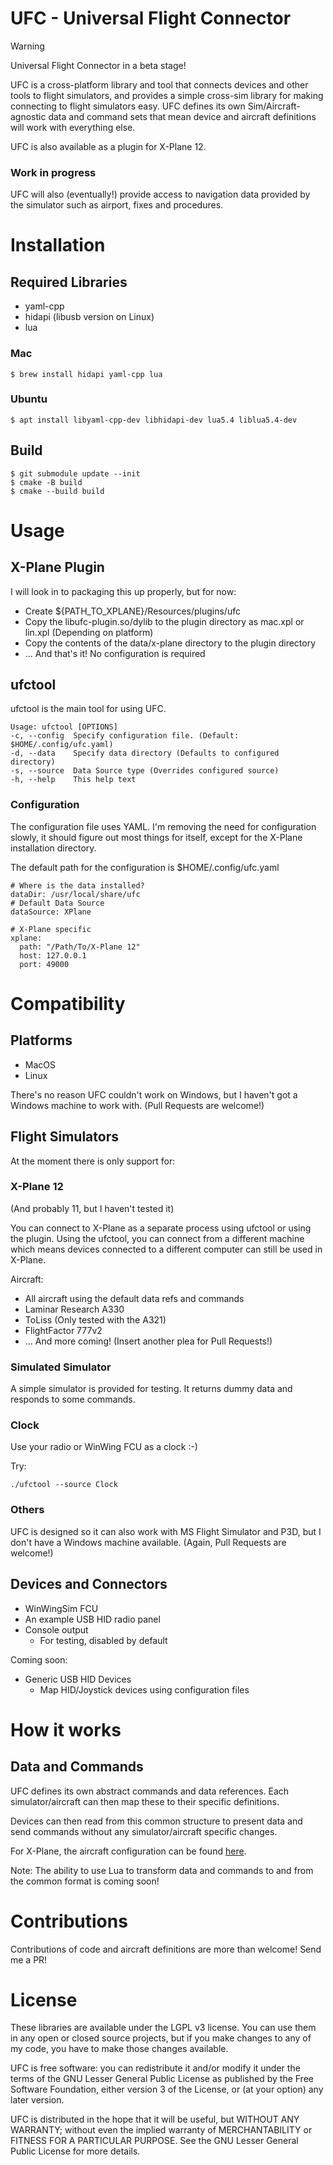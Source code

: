 UFC - Universal Flight Connector
==

> [!WARNING]
> Universal Flight Connector in a beta stage!

UFC is a cross-platform library and tool that connects devices and other tools to flight
simulators, and provides a simple cross-sim library for making connecting to flight
simulators easy. UFC defines its own Sim/Aircraft-agnostic data and command sets
that mean device and aircraft definitions will work with everything else.

UFC is also available as a plugin for X-Plane 12.

### Work in progress
UFC will also (eventually!) provide access to navigation data provided by the simulator
such as airport, fixes and procedures.


# Installation

## Required Libraries
* yaml-cpp
* hidapi (libusb version on Linux)
* lua

### Mac
```
$ brew install hidapi yaml-cpp lua 
```

### Ubuntu
```
$ apt install libyaml-cpp-dev libhidapi-dev lua5.4 liblua5.4-dev
```

## Build
```
$ git submodule update --init
$ cmake -B build
$ cmake --build build
```


# Usage

## X-Plane Plugin
I will look in to packaging this up properly, but for now:
* Create ${PATH_TO_XPLANE}/Resources/plugins/ufc
* Copy the libufc-plugin.so/dylib to the plugin directory as mac.xpl or lin.xpl (Depending on platform)
* Copy the contents of the data/x-plane directory to the plugin directory
* ... And that's it! No configuration is required

## ufctool
ufctool is the main tool for using UFC.

```
Usage: ufctool [OPTIONS]
-c, --config  Specify configuration file. (Default: $HOME/.config/ufc.yaml)
-d, --data    Specify data directory (Defaults to configured directory)
-s, --source  Data Source type (Overrides configured source)
-h, --help    This help text
```

### Configuration
The configuration file uses YAML. I'm removing the need for configuration slowly,
it should figure out most things for itself, except for the X-Plane installation
directory.

The default path for the configuration is $HOME/.config/ufc.yaml

```aiignore
# Where is the data installed?
dataDir: /usr/local/share/ufc
# Default Data Source
dataSource: XPlane

# X-Plane specific 
xplane:
  path: "/Path/To/X-Plane 12"
  host: 127.0.0.1
  port: 49000
```


# Compatibility

## Platforms
* MacOS
* Linux

There's no reason UFC couldn't work on Windows, but I haven't got a Windows machine to
work with. (Pull Requests are welcome!)


## Flight Simulators
At the moment there is only support for:

### X-Plane 12
(And probably 11, but I haven't tested it)

You can connect to X-Plane as a separate process using ufctool or using the plugin. Using the ufctool, you can connect from a different machine which means devices connected to a different computer can still be used in X-Plane.

Aircraft:
  * All aircraft using the default data refs and commands
  * Laminar Research A330
  * ToLiss (Only tested with the A321)
  * FlightFactor 777v2
  * ... And more coming! (Insert another plea for Pull Requests!)

### Simulated Simulator
A simple simulator is provided for testing. It returns dummy data and responds to some commands.

### Clock
Use your radio or WinWing FCU as a clock :-)

Try:
```aiignore
./ufctool --source Clock
```

### Others
UFC is designed so it can also work with MS Flight Simulator and P3D, but I don't have
a Windows machine available. (Again, Pull Requests are welcome!)


## Devices and Connectors
* WinWingSim FCU
* An example USB HID radio panel
* Console output
  * For testing, disabled by default

Coming soon:
* Generic USB HID Devices
  * Map HID/Joystick devices using configuration files

# How it works
## Data and Commands
UFC defines its own abstract commands and data references. Each simulator/aircraft
can then map these to their specific definitions.

Devices can then read from this common structure to present data and send commands without any simulator/aircraft specific changes.

For X-Plane, the aircraft configuration can be found [here](https://github.com/geekprojects/ufc/tree/main/data/x-plane/aircraft).

Note: The ability to use Lua to transform data and commands to and from the common format
is coming soon!


# Contributions
Contributions of code and aircraft definitions are more than welcome! Send me a PR!


# License

These libraries are available under the LGPL v3 license. You can use them
in any open or closed source projects, but if you make changes to any of
my code, you have to make those changes available.

UFC is free software: you can redistribute it and/or modify
it under the terms of the GNU Lesser General Public License as published by
the Free Software Foundation, either version 3 of the License, or
(at your option) any later version.

UFC is distributed in the hope that it will be useful,
but WITHOUT ANY WARRANTY; without even the implied warranty of
MERCHANTABILITY or FITNESS FOR A PARTICULAR PURPOSE.  See the
GNU Lesser General Public License for more details.
